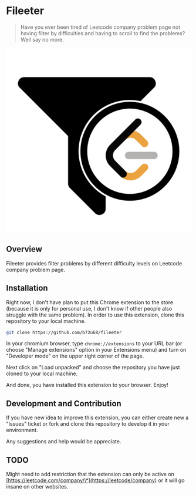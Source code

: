 # Fileeter

> Have you ever been tired of Leetcode company problem page not having filter
> by difficulties and having to scroll to find the problems? Well say no more.

<p align="center" width="30%" height="auto">
  <img src="/images/icon.png" />
</p>

## Overview

Fileeter provides filter problems by different difficulty levels on Leetcode
company problem page.

## Installation

Right now, I don't have plan to put this Chrome extension to the store
(because it is only for personal use, I don't know if other people also struggle
with the same problem). In order to use this extension, clone this repository
to your local machine.

```bash
git clone https://github.com/b72u68/fileeter
```

In your chromium browser, type `chrome://extensions` to your URL bar (or choose
"Manage extensions" option in your Extensions menu) and turn on "Developer mode"
on the upper right corner of the page.

Next click on "Load unpacked" and choose the repository you have just cloned to
your local machine.

And done, you have installed this extension to your browser. Enjoy!

## Development and Contribution

If you have new idea to improve this extension, you can either create new a "Issues"
ticket or fork and clone this repository to develop it in your environment.

Any suggestions and help would be appreciate.

## TODO

Might need to add restriction that the extension can only be active on
[https://leetcode.com/company/\*](https://leetcode/company) or it will go insane
on other websites.
